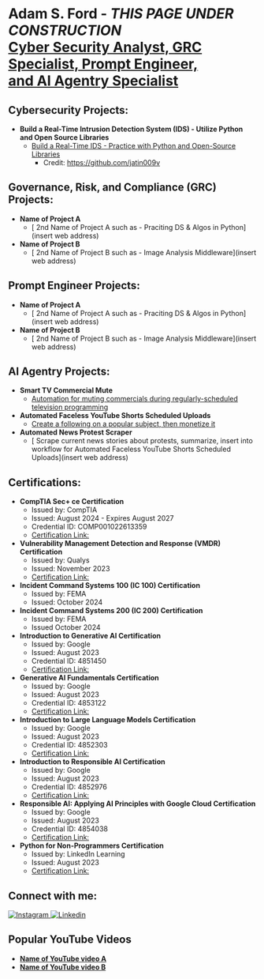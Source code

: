 <h1>Adam S. Ford - <i>THIS PAGE UNDER CONSTRUCTION</i> <br/><a href="https://www.linkedin.com/in/adam-spach-ford">Cyber Security Analyst, GRC Specialist, Prompt Engineer,</a> <br/> <a href="https://github.com/adamsprompt">and AI Agentry Specialist</a></h1>

<h2> Cybersecurity Projects:</h2>

- <b>  Build a Real-Time Intrusion Detection System (IDS) - Utilize Python and Open Source Libraries</b>
  - [ Build a Real-Time IDS - Practice with Python and Open-Source Libraries](https://github.com/joshmadakor1/Algorithms-Practice)
    - Credit: https://github.com/jatin009v
        
<h2> Governance, Risk, and Compliance (GRC) Projects:</h2>

- <b>  Name of Project A  </b>
  - [ 2nd Name of Project A such as - Praciting DS & Algos in Python](insert web address)
- <b>  Name of Project B  </b>
  - [ 2nd Name of Project B such as - Image Analysis Middleware](insert web address)

<h2> Prompt Engineer Projects:</h2>

- <b>  Name of Project A  </b>
  - [ 2nd Name of Project A such as - Praciting DS & Algos in Python](insert web address)
- <b>  Name of Project B  </b>
  - [ 2nd Name of Project B such as - Image Analysis Middleware](insert web address)

<h2> AI Agentry Projects:</h2>

- <b>  Smart TV Commercial Mute  </b>
  - [ Automation for muting commercials during regularly-scheduled television programming](https://github.com/adamsprompt/Smart-TV-Commercial-Mute)
- <b>  Automated Faceless YouTube Shorts Scheduled Uploads  </b>
  - [ Create a following on a popular subject, then monetize it](https://github.com/adamsprompt/Create-and-Upload-YT-Videos-Automation)
- <b>  Automated News Protest Scraper  </b>
  - [ Scrape current news stories about protests, summarize, insert into workflow for Automated Faceless YouTube Shorts Scheduled Uploads](insert web address)

<h2> Certifications:</h2>

- <b>  CompTIA Sec+ ce Certification</b>
  - Issued by: CompTIA
  - Issued: August 2024 - Expires August 2027
  - Credential ID: COMP001022613359
  - [Certification Link:](https://www.credly.com/badges/4b9859b2-7a1f-4d88-b94c-00b2e7497bb9/linked_in_profile)
- <b>  Vulnerability Management Detection and Response (VMDR) Certification</b>
  - Issued by: Qualys
  - Issued: November 2023
  - [Certification Link:](https://www.qualys.com)
- <b>  Incident Command Systems 100 (IC 100) Certification</b>
  - Issued by: FEMA
  - Issued: October 2024
- <b>  Incident Command Systems 200 (IC 200) Certification</b>
  - Issued by: FEMA
  - Issued October 2024
- <b>  Introduction to Generative AI Certification</b>
  - Issued by: Google
  - Issued: August 2023
  - Credential ID: 4851450
  - [Certification Link:](https://www.cloudskillsboost.google/public_profiles/85418996-2e69-4b46-b991-4c490af58fad/badges/4851450?utm_medium=social&utm_source=linkedin&utm_campaign=ql-social-share)
- <b>  Generative AI Fundamentals Certification</b>
  - Issued by: Google
  - Issued: August 2023
  - Credential ID: 4853122
  - [Certification Link:](https://www.cloudskillsboost.google/public_profiles/85418996-2e69-4b46-b991-4c490af58fad/badges/4853122?utm_medium=social&utm_source=linkedin&utm_campaign=ql-social-share)
- <b>  Introduction to Large Language Models Certification</b>
  - Issued by: Google
  - Issued: August 2023
  - Credential ID: 4852303
  - [Certification Link:](https://www.cloudskillsboost.google/public_profiles/85418996-2e69-4b46-b991-4c490af58fad/badges/4852303?utm_medium=social&utm_source=linkedin&utm_campaign=ql-social-share)
- <b>  Introduction to Responsible AI Certification</b>
  - Issued by: Google
  - Issued: August 2023
  - Credential ID: 4852976
  - [Certification Link:](https://www.cloudskillsboost.google/public_profiles/85418996-2e69-4b46-b991-4c490af58fad/badges/4852976?utm_medium=social&utm_source=linkedin&utm_campaign=ql-social-share)
- <b>  Responsible AI: Applying AI Principles with Google Cloud Certification</b>
  - Issued by: Google
  - Issued: August 2023
  - Credential ID: 4854038
  - [Certification Link:](https://www.cloudskillsboost.google/public_profiles/85418996-2e69-4b46-b991-4c490af58fad/badges/4854038?utm_medium=social&utm_source=linkedin&utm_campaign=ql-social-share)
- <b>  Python for Non-Programmers Certification</b>
  - Issued by: LinkedIn Learning
  - Issued: August 2023
  - [Certification Link:](https://www.linkedin.com/learning/certificates/6316bfeb7d9328f741ac88ad90b6cb8035734f87673b616b2d240a68d26f740e)

<h2> Connect with me:</h2>

<a href="https://www.instagram.com/adamsford_working/">
    <img alt="Instagram" src="https://img.shields.io/badge/Instagram-E4405F?logo=instagram&logoColor=white&style=for-the-badge" />
  </a>
  <a href="https://www.linkedin.com/in/adam-spach-ford/"><img alt="Linkedin" src="https://img.shields.io/badge/linkedin-0077B5?logo=linkedin&logoColor=white&style=for-the-badge" /></a>
</p>

<h2> Popular YouTube Videos</h2>

- <b>  [Name of YouTube video A](https://www.youtube.com/watch?v=a83ASGn_V_s)
- <b>  [Name of YouTube video B](https://www.youtube.com/watch?v=a83ASGn_V_s)


